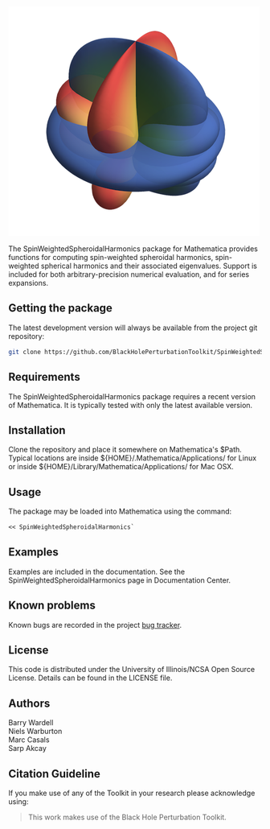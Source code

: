 ![S(s=-2, l=2, gamma=1.9)](swsh.png)

The SpinWeightedSpheroidalHarmonics package for Mathematica provides functions for computing
spin-weighted spheroidal harmonics, spin-weighted spherical harmonics and their associated eigenvalues.
Support is included for both arbitrary-precision numerical evaluation, and for series expansions.

## Getting the package

The latest development version will always be available from the project git
repository:

```bash
git clone https://github.com/BlackHolePerturbationToolkit/SpinWeightedSpheroidalHarmonics.git
```


## Requirements

The SpinWeightedSpheroidalHarmonics package requires a recent version of Mathematica. It is typically
tested with only the latest available version.


## Installation

Clone the repository and place it somewhere on Mathematica's $Path.
Typical locations are inside ${HOME}/.Mathematica/Applications/ for Linux or
inside ${HOME}/Library/Mathematica/Applications/ for Mac OSX.


## Usage

The package may be loaded into Mathematica using the command:

```Mathematica
<< SpinWeightedSpheroidalHarmonics`
```


## Examples

Examples are included in the documentation. See the
SpinWeightedSpheroidalHarmonics page in Documentation Center.



## Known problems

Known bugs are recorded in the project [bug tracker](https://github.com/BlackHolePerturbationToolkit/SpinWeightedSpheroidalHarmonics/issues).


## License

This code is distributed under the University of Illinois/NCSA
Open Source License. Details can be found in the LICENSE file.


## Authors

Barry Wardell  
Niels Warburton  
Marc Casals  
Sarp Akcay  


## Citation Guideline

If you make use of any of the Toolkit in your research please acknowledge using:

> This work makes use of the Black Hole Perturbation Toolkit.
